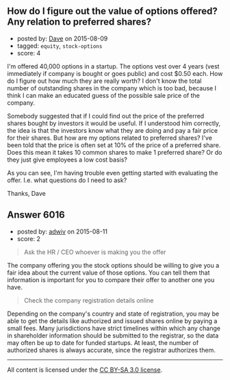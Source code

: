 ## How do I figure out the value of options offered? Any relation to preferred shares?

- posted by: [Dave](https://stackexchange.com/users/107885/dave) on 2015-08-09
- tagged: `equity`, `stock-options`
- score: 4

I'm offered 40,000 options in a startup.  The options vest over 4 years (vest immediately if company is bought or goes public) and cost $0.50 each.  How do I figure out how much they are really worth?  I don't know the total number of outstanding shares in the company which is too bad, because I think I can make an educated guess of the possible sale price of the company.

Somebody suggested that if I could find out the price of the preferred shares bought by investors it would be useful.  If I understood him correctly, the idea is that the investors know what they are doing and pay a fair price for their shares.  But how are my options related to preferred shares?  I've been told that the price is often set at 10% of the price of a preferred share.  Does this mean it takes 10 common shares to make 1 preferred share?  Or do they just give employees a low cost basis?

As you can see, I'm having trouble even getting started with evaluating the offer.  I.e. what questions do I need to ask?

Thanks,
Dave


## Answer 6016

- posted by: [adwiv](https://stackexchange.com/users/155108/adwiv) on 2015-08-11
- score: 2



> Ask the HR / CEO whoever is making you the offer

The company offering you the stock options should be willing to give you a fair idea about the current value of those options. You can tell them that information is important for you to compare their offer to another one you have.

> Check the company registration details online

Depending on the company's country and state of registration, you may be able to get the details like authorized and issued shares online by paying a small fees. Many jurisdictions have strict timelines within which any change in shareholder information should be submitted to the registrar, so the data may often be up to date for funded startups. At least, the number of authorized shares is always accurate, since the registrar authorizes them. 



---

All content is licensed under the [CC BY-SA 3.0 license](https://creativecommons.org/licenses/by-sa/3.0/).
